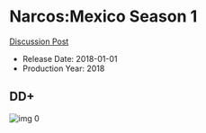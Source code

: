 # Narcos:Mexico Season 1

[Discussion Post](https://www.avsforum.com/threads/bass-eq-for-filtered-movies.2995212/post-57345682)

* Release Date: 2018-01-01
* Production Year: 2018

## DD+

![img 0](https://i.imgur.com/dZ8ZYT2.jpg)

